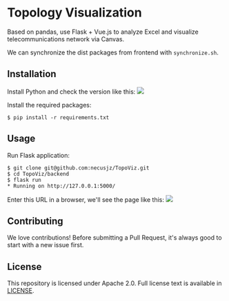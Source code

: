 # Topology Visualization
Based on pandas, use Flask + Vue.js to analyze Excel and visualize telecommunications network via Canvas.

We can synchronize the dist packages from frontend with `synchronize.sh`.

## Installation
Install Python and check the version like this:
![](https://raw.githubusercontent.com/necusjz/p/master/TopoViz/00.png)

Install the required packages:
```
$ pip install -r requirements.txt
```

## Usage
Run Flask application:
```
$ git clone git@github.com:necusjz/TopoViz.git
$ cd TopoViz/backend
$ flask run
* Running on http://127.0.0.1:5000/
```

Enter this URL in a browser, we'll see the page like this:
![](https://raw.githubusercontent.com/necusjz/p/master/TopoViz/01.png)

## Contributing
We love contributions! Before submitting a Pull Request, it's always good to start with a new issue first.

## License
This repository is licensed under Apache 2.0. Full license text is available in [LICENSE](https://github.com/necusjz/TopoViz/blob/master/LICENSE).
